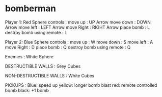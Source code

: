# bomberman

Player 1: Red Sphere
controls : 
move up : UP Arrow
move down : DOWN Arrow
move left : LEFT Arrow
move Right : RIGHT Arrow
place bomb : L
destroy bomb using remote : L

Player 2: Blue Sphere
controls :
move up : W
move down : S
move left : A
move Right : D
place bomb : Q
destroy bomb using remote : Q

Enemies : White Sphere

DESTRUCTIBLE WALLS : Grey Cubes

NON-DESTRUCTIBLE WALLS : White Cubes

PICKUPS : 
Blue: speed up
yellow: longer bomb blast
red: remote controlled bomb
black: +1 bomb
